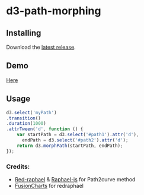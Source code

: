# d3-path-morphing

## Installing

Download the [latest release](https://github.com/pratyushcrd/d3-path-morphing/releases/latest).

## Demo
[Here](https://pratyushcrd.github.io/d3-path-morphing/)

## Usage

```javascript
d3.select('myPath')
.transition()
.duration(1000)
.attrTween('d', function () {
    var startPath = d3.select('#path1').attr('d'),
      endPath = d3.select('#path2').attr('d');
    return d3.morphPath(startPath, endPath);
});
```

### Credits:

 * [Red-raphael](https://github.com/fusioncharts/redraphael) & [Raphael-js](http://dmitrybaranovskiy.github.io/raphael) for Path2curve method
 * [FusionCharts](http://www.fusioncharts.com/) for redraphael
